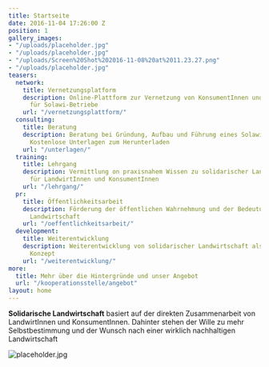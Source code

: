```yaml
---
title: Startseite
date: 2016-11-04 17:26:00 Z
position: 1
gallery_images:
- "/uploads/placeholder.jpg"
- "/uploads/placeholder.jpg"
- "/uploads/Screen%20Shot%202016-11-08%20at%2011.23.27.png"
- "/uploads/placeholder.jpg"
teasers:
  network:
    title: Vernetzungsplatform
    description: Online-Plattform zur Vernetzung von KonsumentInnen und ProduzentInnen
      für Solawi-Betriebe
    url: "/vernetzungsplattform/"
  consulting:
    title: Beratung
    description: Beratung bei Gründung, Aufbau und Führung eines Solawi-Betriebes.
      Kostenlose Unterlagen zum Herunterladen
    url: "/unterlagen/"
  training:
    title: Lehrgang
    description: Vermittlung on praxisnahem Wissen zu solidarischer Landwirtschaft,
      für LandwirtInnen und KonsumentInnen
    url: "/lehrgang/"
  pr:
    title: Öffentlichkeitsarbeit
    description: Förderung der öffentlichen Wahrnehmung und der Bedeutung von solidarischer
      Landwirtschaft
    url: "/oeffentlichkeitsarbeit/"
  development:
    title: Weiterentwicklung
    description: Weiterentwicklung von solidarischer Landwirtschaft als gesamtbetriebliches
      Konzept
    url: "/weiterentwicklung/"
more:
  title: Mehr über die Hintergründe und unser Angebot
  url: "/kooperationsstelle/angebot"
layout: home
---
```


**Solidarische Landwirtschaft** basiert auf der direkten Zusammenarbeit von LandwirtInnen und KonsumentInnen. Dahinter stehen der Wille zu mehr Selbstbestimmung und der Wunsch nach einer wirklich nachhaltigen Landwirtschaft

![placeholder.jpg](/uploads/placeholder.jpg)